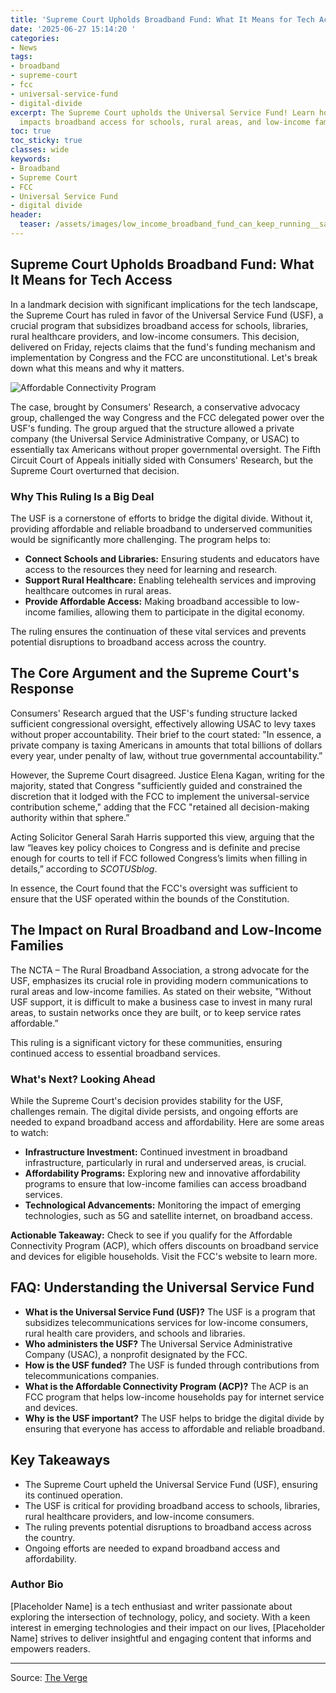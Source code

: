 ```yaml
---
title: 'Supreme Court Upholds Broadband Fund: What It Means for Tech Access'
date: '2025-06-27 15:14:20 '
categories:
- News
tags:
- broadband
- supreme-court
- fcc
- universal-service-fund
- digital-divide
excerpt: The Supreme Court upholds the Universal Service Fund! Learn how this decision
  impacts broadband access for schools, rural areas, and low-income families.
toc: true
toc_sticky: true
classes: wide
keywords:
- Broadband
- Supreme Court
- FCC
- Universal Service Fund
- digital divide
header:
  teaser: /assets/images/low_income_broadband_fund_can_keep_running__says_s_20250627151420.jpg
---
```


## Supreme Court Upholds Broadband Fund: What It Means for Tech Access

In a landmark decision with significant implications for the tech landscape, the Supreme Court has ruled in favor of the Universal Service Fund (USF), a crucial program that subsidizes broadband access for schools, libraries, rural healthcare providers, and low-income consumers. This decision, delivered on Friday, rejects claims that the fund's funding mechanism and implementation by Congress and the FCC are unconstitutional. Let's break down what this means and why it matters.

![Affordable Connectivity Program](https://platform.theverge.com/wp-content/uploads/sites/2/chorus/uploads/chorus_asset/file/25373154/247079_Affordable_Connectivity_Program_CVirginia_D.jpg?quality=90&strip=all&crop=0,0,100,100)

The case, brought by Consumers' Research, a conservative advocacy group, challenged the way Congress and the FCC delegated power over the USF's funding. The group argued that the structure allowed a private company (the Universal Service Administrative Company, or USAC) to essentially tax Americans without proper governmental oversight. The Fifth Circuit Court of Appeals initially sided with Consumers' Research, but the Supreme Court overturned that decision.

### Why This Ruling Is a Big Deal

The USF is a cornerstone of efforts to bridge the digital divide. Without it, providing affordable and reliable broadband to underserved communities would be significantly more challenging. The program helps to:

*   **Connect Schools and Libraries:** Ensuring students and educators have access to the resources they need for learning and research.
*   **Support Rural Healthcare:** Enabling telehealth services and improving healthcare outcomes in rural areas.
*   **Provide Affordable Access:** Making broadband accessible to low-income families, allowing them to participate in the digital economy.

The ruling ensures the continuation of these vital services and prevents potential disruptions to broadband access across the country.

## The Core Argument and the Supreme Court's Response

Consumers' Research argued that the USF's funding structure lacked sufficient congressional oversight, effectively allowing USAC to levy taxes without proper accountability. Their brief to the court stated: "In essence, a private company is taxing Americans in amounts that total billions of dollars every year, under penalty of law, without true governmental accountability.”

However, the Supreme Court disagreed. Justice Elena Kagan, writing for the majority, stated that Congress "sufficiently guided and constrained the discretion that it lodged with the FCC to implement the universal-service contribution scheme," adding that the FCC "retained all decision-making authority within that sphere.”

Acting Solicitor General Sarah Harris supported this view, arguing that the law “leaves key policy choices to Congress and is definite and precise enough for courts to tell if FCC followed Congress’s limits when filling in details,” according to *SCOTUSblog*.

In essence, the Court found that the FCC's oversight was sufficient to ensure that the USF operated within the bounds of the Constitution.

## The Impact on Rural Broadband and Low-Income Families

The NCTA – The Rural Broadband Association, a strong advocate for the USF, emphasizes its crucial role in providing modern communications to rural areas and low-income families. As stated on their website, "Without USF support, it is difficult to make a business case to invest in many rural areas, to sustain networks once they are built, or to keep service rates affordable.”

This ruling is a significant victory for these communities, ensuring continued access to essential broadband services.

### What's Next? Looking Ahead

While the Supreme Court's decision provides stability for the USF, challenges remain. The digital divide persists, and ongoing efforts are needed to expand broadband access and affordability. Here are some areas to watch:

*   **Infrastructure Investment:** Continued investment in broadband infrastructure, particularly in rural and underserved areas, is crucial.
*   **Affordability Programs:** Exploring new and innovative affordability programs to ensure that low-income families can access broadband services.
*   **Technological Advancements:** Monitoring the impact of emerging technologies, such as 5G and satellite internet, on broadband access.

**Actionable Takeaway:** Check to see if you qualify for the Affordable Connectivity Program (ACP), which offers discounts on broadband service and devices for eligible households. Visit the FCC's website to learn more.

## FAQ: Understanding the Universal Service Fund

*   **What is the Universal Service Fund (USF)?** The USF is a program that subsidizes telecommunications services for low-income consumers, rural health care providers, and schools and libraries.
*   **Who administers the USF?** The Universal Service Administrative Company (USAC), a nonprofit designated by the FCC.
*   **How is the USF funded?** The USF is funded through contributions from telecommunications companies.
*   **What is the Affordable Connectivity Program (ACP)?** The ACP is an FCC program that helps low-income households pay for internet service and devices.
*   **Why is the USF important?** The USF helps to bridge the digital divide by ensuring that everyone has access to affordable and reliable broadband.

## Key Takeaways

*   The Supreme Court upheld the Universal Service Fund (USF), ensuring its continued operation.
*   The USF is critical for providing broadband access to schools, libraries, rural healthcare providers, and low-income consumers.
*   The ruling prevents potential disruptions to broadband access across the country.
*   Ongoing efforts are needed to expand broadband access and affordability.

### Author Bio

[Placeholder Name] is a tech enthusiast and writer passionate about exploring the intersection of technology, policy, and society. With a keen interest in emerging technologies and their impact on our lives, [Placeholder Name] strives to deliver insightful and engaging content that informs and empowers readers.

---

Source: [The Verge](https://www.theverge.com/news/689176/supreme-court-universal-service-fund-fcc-ruling)